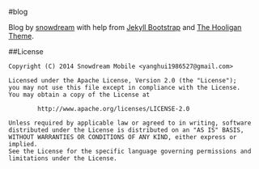 #blog

Blog by [snowdream][0] with help from [Jekyll Bootstrap][1] and [The Hooligan Theme][2].


##License
```
Copyright (C) 2014 Snowdream Mobile <yanghui1986527@gmail.com>

Licensed under the Apache License, Version 2.0 (the "License");
you may not use this file except in compliance with the License.
You may obtain a copy of the License at

        http://www.apache.org/licenses/LICENSE-2.0

Unless required by applicable law or agreed to in writing, software
distributed under the License is distributed on an "AS IS" BASIS,
WITHOUT WARRANTIES OR CONDITIONS OF ANY KIND, either express or implied.
See the License for the specific language governing permissions and
limitations under the License.
```

[0]:http://snowdream.github.io/
[1]:http://jekyllbootstrap.com/
[2]:http://github.com/dhulihan/hooligan